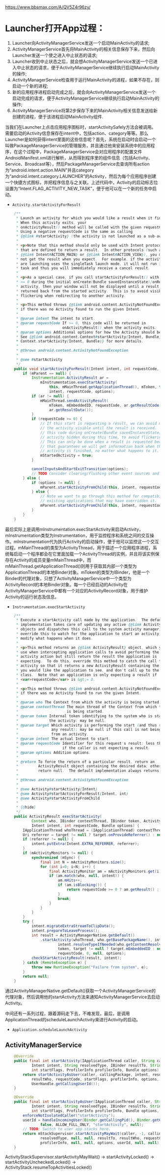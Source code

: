 https://www.bbsmax.com/A/QV5Z4r96zy/

# Launcher打开App过程：
1. Launcher向ActivityManagerService发送一个启动MainActivity的请求;
2. ActivityManagerService首先将MainActivity的相关信息保存下来，然后向Launcher发送一个使之进入中止状态的请求;
3. Launcher收到中止状态之后，就会想ActivityManagerService发送一个已进入中止状态的请求，便于ActivityManagerService继续执行启动MainActivity的操作;
4. ActivityManagerService检查用于运行MainActivity的进程，如果不存在，则启动一个新的进程;
5. 新的应用程序进程启动完成之后，就会向ActivityManagerService发送一个启动完成的请求，便于ActivityManagerService继续执行启动MainActivity的操作;
6. ActivityManagerService将第2步保存下来的MainActivity相关信息发送给新创建的进程，便于该进程启动MainActivity组件.

当我们在Launcher上点击应用程序图标时，startActivitySafely方法会被调用。需要启动的Activity信息保存在intent中，包括action、category等等。那么Launcher是如何获得intent里面的这些信息呢？首先，系统在启动时会启动一个叫做PackageManagerService的管理服务，并且通过他来安装系统中的应用程序，在这个过程中，PackageManagerService会对应用程序的配置文件AndroidManifest.xml进行解析，从而得到程序里的组件信息（包括Activity、Service、Broadcast等），然后PackageManagerService去查询所有action为“android.intent.action.MAIN”并且category为“android.intent.category.LAUNCHER”的Activity，然后为每个应用程序创建一个快捷方式图标，并把程序信息与之关联。上述代码中，Activity的启动标志位设置为“Intent.FLAG_ACTIVITY_NEW_TASK”，便于他可以在一个新的任务中启动。

* `Activity.startActivityForResult`
```java
    /**
     * Launch an activity for which you would like a result when it finished.
     * When this activity exits, your
     * onActivityResult() method will be called with the given requestCode.
     * Using a negative requestCode is the same as calling
     * {@link #startActivity} (the activity is not launched as a sub-activity).
     *
     * <p>Note that this method should only be used with Intent protocols
     * that are defined to return a result.  In other protocols (such as
     * {@link Intent#ACTION_MAIN} or {@link Intent#ACTION_VIEW}), you may
     * not get the result when you expect.  For example, if the activity you
     * are launching uses the singleTask launch mode, it will not run in your
     * task and thus you will immediately receive a cancel result.
     *
     * <p>As a special case, if you call startActivityForResult() with a requestCode
     * >= 0 during the initial onCreate(Bundle savedInstanceState)/onResume() of your
     * activity, then your window will not be displayed until a result is
     * returned back from the started activity.  This is to avoid visible
     * flickering when redirecting to another activity.
     *
     * <p>This method throws {@link android.content.ActivityNotFoundException}
     * if there was no Activity found to run the given Intent.
     *
     * @param intent The intent to start.
     * @param requestCode If >= 0, this code will be returned in
     *                    onActivityResult() when the activity exits.
     * @param options Additional options for how the Activity should be started.
     * See {@link android.content.Context#startActivity(Intent, Bundle)
     * Context.startActivity(Intent, Bundle)} for more details.
     *
     * @throws android.content.ActivityNotFoundException
     *
     * @see #startActivity
     */
    public void startActivityForResult(Intent intent, int requestCode, @Nullable Bundle options) {
        if (mParent == null) {
            Instrumentation.ActivityResult ar =
                mInstrumentation.execStartActivity(
                    this, mMainThread.getApplicationThread(), mToken, this,
                    intent, requestCode, options);
            if (ar != null) {
                mMainThread.sendActivityResult(
                    mToken, mEmbeddedID, requestCode, ar.getResultCode(),
                    ar.getResultData());
            }
            if (requestCode >= 0) {
                // If this start is requesting a result, we can avoid making
                // the activity visible until the result is received.  Setting
                // this code during onCreate(Bundle savedInstanceState) or onResume() will keep the
                // activity hidden during this time, to avoid flickering.
                // This can only be done when a result is requested because
                // that guarantees we will get information back when the
                // activity is finished, no matter what happens to it.
                mStartedActivity = true;
            }

            cancelInputsAndStartExitTransition(options);
            // TODO Consider clearing/flushing other event sources and events for child windows.
        } else {
            if (options != null) {
                mParent.startActivityFromChild(this, intent, requestCode, options);
            } else {
                // Note we want to go through this method for compatibility with
                // existing applications that may have overridden it.
                mParent.startActivityFromChild(this, intent, requestCode);
            }
        }
    }
```

最后实际上是调用mInstrumentation.execStartActivity来启动Activity，mInstrumentation类型为Instrumentation，用于监控程序和系统之间的交互操作。mInstrumentation代为执行Activity的启动操作，便于他可以监控这一个交互过程。mMainThread的类型为ActivityThread，用于描述一个应用程序进程，系统每启动一个程序都会在它里面加载一个ActivityThread的实例，并且将该实例保存在Activity的成员变量mMainThread中，而mMainThread.getApplicationThread()则用于获取其内部一个类型为ApplicationThread的本地Binder对象。mToken的类型为IBinder，他是一个Binder的代理对象，只想了ActivityManagerService中一个类型为ActivityRecord的本地Binder对象。每一个已经启动的Activity在ActivityManagerService中都有一个对应的ActivityRecord对象，用于维护Activity的运行状态及信息。

* `Instrumentation.execStartActivity`
```java
    /**
     * Execute a startActivity call made by the application.  The default 
     * implementation takes care of updating any active {@link ActivityMonitor}
     * objects and dispatches this call to the system activity manager; you can
     * override this to watch for the application to start an activity, and 
     * modify what happens when it does. 
     *
     * <p>This method returns an {@link ActivityResult} object, which you can 
     * use when intercepting application calls to avoid performing the start 
     * activity action but still return the result the application is 
     * expecting.  To do this, override this method to catch the call to start 
     * activity so that it returns a new ActivityResult containing the results 
     * you would like the application to see, and don't call up to the super 
     * class.  Note that an application is only expecting a result if 
     * <var>requestCode</var> is &gt;= 0.
     *
     * <p>This method throws {@link android.content.ActivityNotFoundException}
     * if there was no Activity found to run the given Intent.
     *
     * @param who The Context from which the activity is being started.
     * @param contextThread The main thread of the Context from which the activity
     *                      is being started.
     * @param token Internal token identifying to the system who is starting 
     *              the activity; may be null.
     * @param target Which activity is performing the start (and thus receiving 
     *               any result); may be null if this call is not being made
     *               from an activity.
     * @param intent The actual Intent to start.
     * @param requestCode Identifier for this request's result; less than zero 
     *                    if the caller is not expecting a result.
     * @param options Addition options.
     *
     * @return To force the return of a particular result, return an 
     *         ActivityResult object containing the desired data; otherwise
     *         return null.  The default implementation always returns null.
     *
     * @throws android.content.ActivityNotFoundException
     *
     * @see Activity#startActivity(Intent)
     * @see Activity#startActivityForResult(Intent, int)
     * @see Activity#startActivityFromChild
     *
     * {@hide}
     */
    public ActivityResult execStartActivity(
            Context who, IBinder contextThread, IBinder token, Activity target,
            Intent intent, int requestCode, Bundle options) {
        IApplicationThread whoThread = (IApplicationThread) contextThread;
        Uri referrer = target != null ? target.onProvideReferrer() : null;
        if (referrer != null) {
            intent.putExtra(Intent.EXTRA_REFERRER, referrer);
        }
        if (mActivityMonitors != null) {
            synchronized (mSync) {
                final int N = mActivityMonitors.size();
                for (int i=0; i<N; i++) {
                    final ActivityMonitor am = mActivityMonitors.get(i);
                    if (am.match(who, null, intent)) {
                        am.mHits++;
                        if (am.isBlocking()) {
                            return requestCode >= 0 ? am.getResult() : null;
                        }
                        break;
                    }
                }
            }
        }
        try {
            intent.migrateExtraStreamToClipData();
            intent.prepareToLeaveProcess();
            int result = ActivityManagerNative.getDefault()
                .startActivity(whoThread, who.getBasePackageName(), intent,
                        intent.resolveTypeIfNeeded(who.getContentResolver()),
                        token, target != null ? target.mEmbeddedID : null,
                        requestCode, 0, null, options);
            checkStartActivityResult(result, intent);
        } catch (RemoteException e) {
            throw new RuntimeException("Failure from system", e);
        }
        return null;
    }
```

通过ActivityManagerNative.getDefault()获取一个ActivityManagerService的代理对象，然后调用他的startActivity方法来通知ActivityManagerService去启动Activity。

中间还有一系列过程，跟着源码走下去，不难发现，最后，是调用ApplicationThread的scheduleLaunchActivity来进行Activity的启动。

* `Application.scheduleLaunchActivity`

## ActivityManagerService

```java
    @Override
    public final int startActivity(IApplicationThread caller, String callingPackage,
            Intent intent, String resolvedType, IBinder resultTo, String resultWho, int requestCode,
            int startFlags, ProfilerInfo profilerInfo, Bundle options) {
        return startActivityAsUser(caller, callingPackage, intent, resolvedType, resultTo,
            resultWho, requestCode, startFlags, profilerInfo, options,
            UserHandle.getCallingUserId());
    }

    @Override
    public final int startActivityAsUser(IApplicationThread caller, String callingPackage,
            Intent intent, String resolvedType, IBinder resultTo, String resultWho, int requestCode,
            int startFlags, ProfilerInfo profilerInfo, Bundle options, int userId) {
        enforceNotIsolatedCaller("startActivity");
        userId = handleIncomingUser(Binder.getCallingPid(), Binder.getCallingUid(), userId,
                false, ALLOW_FULL_ONLY, "startActivity", null);
        // TODO: Switch to user app stacks here.
        return mStackSupervisor.startActivityMayWait(caller, -1, callingPackage, intent,
                resolvedType, null, null, resultTo, resultWho, requestCode, startFlags,
                profilerInfo, null, null, options, userId, null, null);
    }
```

ActivityStackSupervisor.startActivityMayWait()
 ->
startActivityLocked()
 ->
startActivityUncheckedLocked()
 ->
ActivityStack.resumeTopActivitiesLocked()
